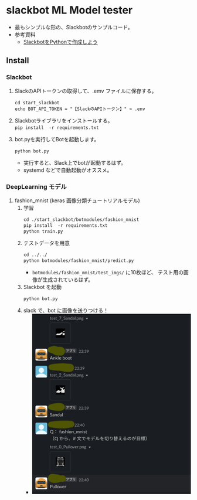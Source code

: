 # slackbot ML Model tester
- 最もシンプルな形の、Slackbotのサンプルコード。
- 参考資料
  - [SlackbotをPythonで作成しよう](https://miyabikno-jobs.com/entrance-labotlatori/ )

## Install
### Slackbot
1. SlackのAPIトークンの取得して、.emv ファイルに保存する。
    ```
    cd start_slackbot
    echo BOT_API_TOKEN = "【SlackのAPIトークン】" > .env
    ```

2. Slackbotライブラリをインストールする。  
    ``
    pip install  -r requirements.txt
    ``

3. bot.pyを実行してBotを起動します。
    ```
    python bot.py
    ```
    - 実行すると、Slack上でbotが起動するはず。
    - systemd などで自動起動がオススメ。


### DeepLearning モデル
1. fashion_mnist (keras 画像分類チュートリアルモデル)
    1. 学習
        ```
        cd ./start_slackbot/botmodules/fashion_mnist
        pip install  -r requirements.txt
        python train.py 
        ```
    2. テストデータを用意
        ```
        cd ../../
        python botmodules/fashion_mnist/predict.py
        ```
        - `botmodules/fashion_mnist/test_imgs/` に10枚ほど、
            テスト用の画像が生成されているはず。
    3. Slackbot を起動
        ```
        python bot.py
        ```
    4. slack で、bot に画像を送りつける！
        - ![](./README/fashion_mnist.png)

